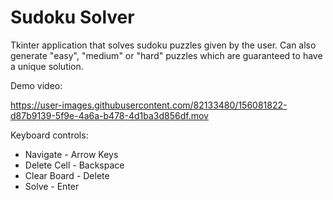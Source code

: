 # Sudoku Solver

Tkinter application that solves sudoku puzzles given by the user. Can also generate "easy", "medium" or "hard" puzzles which are guaranteed to have a unique solution.

Demo video:

https://user-images.githubusercontent.com/82133480/156081822-d87b9139-5f9e-4a6a-b478-4d1ba3d856df.mov

Keyboard controls:

- Navigate - Arrow Keys
- Delete Cell - Backspace
- Clear Board - Delete
- Solve - Enter
